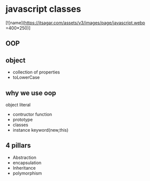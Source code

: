 # javascript classes

[![name](https://itsagar.com/assets/v3/images/page/javascript.webp =400*250)]

## OOP

## object
- collection of properties
- toLowerCase

## why we use oop
object literal

- contructor function
- prototype
- classes
- instance keyword(new,this)


## 4 pillars
- Abstraction
- encapsulation
- Inheritance
- polymorphism
